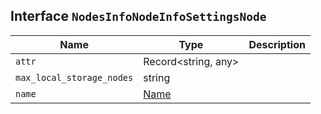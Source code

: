 ## Interface `NodesInfoNodeInfoSettingsNode`

| Name | Type | Description |
| - | - | - |
| `attr` | Record<string, any> | &nbsp; |
| `max_local_storage_nodes` | string | &nbsp; |
| `name` | [Name](./Name.md) | &nbsp; |
